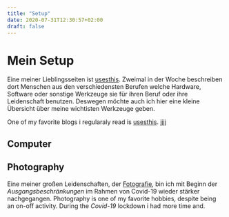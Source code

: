 ```yaml
---
title: "Setup"
date: 2020-07-31T12:30:57+02:00
draft: false
---
```


# Mein Setup

Eine meiner Lieblingsseiten ist [usesthis](https://usesthis.com/). Zweimal in der Woche beschreiben dort Menschen aus den verschiedensten Berufen welche Hardware, Software oder sonstige Werkzeuge sie für ihren Beruf oder ihre Leidenschaft benutzen. Deswegen möchte auch ich hier eine kleine Übersicht über meine wichtisten Werkzeuge geben.

One of my favorite blogs i regularaly read is [usesthis](https://usesthis.com/). jjjj
## Computer

## Photography

Eine meiner großen Leidenschaften, der [Fotografie](https://www.instagram.com/sotsoguk/), bin ich mit Beginn der *Ausgangsbeschränkungen* im Rahmen von Covid-19 wieder stärker nachgegangen. 
Photography is one of my favorite hobbies, despite being an on-off activity. During the *Covid-19* lockdown i had more time and.




